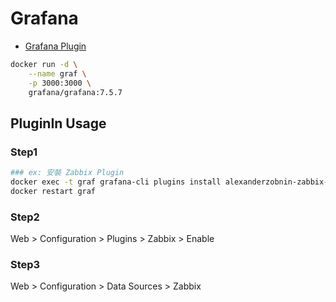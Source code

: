 # Grafana

- [Grafana Plugin](https://grafana.com/grafana/plugins/)


```bash
docker run -d \
    --name graf \
    -p 3000:3000 \
    grafana/grafana:7.5.7
```

## PluginIn Usage

### Step1

```bash
### ex: 安裝 Zabbix Plugin
docker exec -t graf grafana-cli plugins install alexanderzobnin-zabbix-app
docker restart graf
```

### Step2

Web > Configuration > Plugins > Zabbix > Enable

### Step3

Web > Configuration > Data Sources > Zabbix
